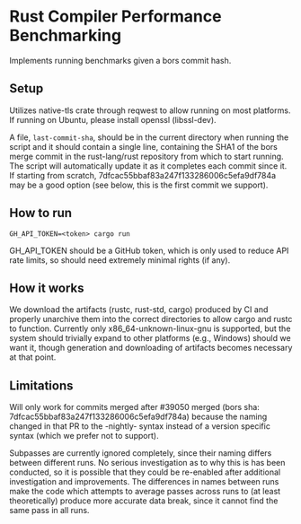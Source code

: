 # Rust Compiler Performance Benchmarking

Implements running benchmarks given a bors commit hash.

## Setup

Utilizes native-tls crate through reqwest to allow running on most platforms. If running on Ubuntu,
please install openssl (libssl-dev).

A file, `last-commit-sha`, should be in the current directory when running the script and it should
contain a single line, containing the SHA1 of the bors merge commit in the rust-lang/rust repository
from which to start running. The script will automatically update it as it completes each commit
since it. If starting from scratch, 7dfcac55bbaf83a247f133286006c5efa9df784a may be a good option
(see below, this is the first commit we support).

## How to run

```
GH_API_TOKEN=<token> cargo run
```

GH_API_TOKEN should be a GitHub token, which is only used to reduce API rate limits, so should need
extremely minimal rights (if any).

## How it works

We download the artifacts (rustc, rust-std, cargo) produced by CI and properly unarchive them into
the correct directories to allow cargo and rustc to function. Currently only
x86_64-unknown-linux-gnu is supported, but the system should trivially expand to other platforms
(e.g., Windows) should we want it, though generation and downloading of artifacts becomes necessary
at that point.

## Limitations

Will only work for commits merged after #39050 merged (bors sha:
7dfcac55bbaf83a247f133286006c5efa9df784a) because the naming changed in that PR to the -nightly-
syntax instead of a version specific syntax (which we prefer not to support).

Subpasses are currently ignored completely, since their naming differs between different runs. No
serious investigation as to why this is has been conducted, so it is possible that they could be
re-enabled after additional investigation and improvements. The differences in names between runs
make the code which attempts to average passes across runs to (at least theoretically) produce more
accurate data break, since it cannot find the same pass in all runs.

